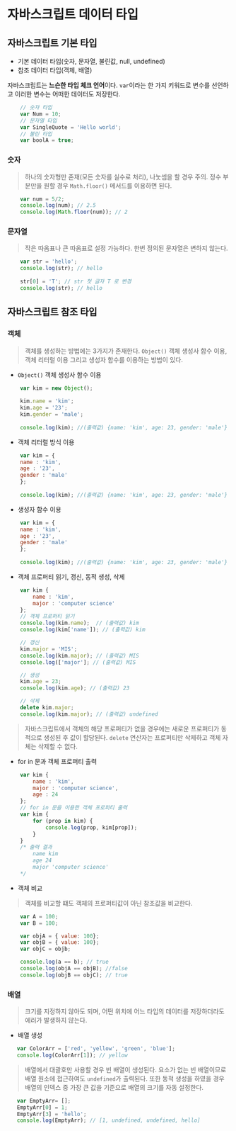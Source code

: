 # 자바스크립트 데이터 타입


## 자바스크립트 기본 타입

- 기본 데이터 타입(숫자, 문자열, 불린값, null, undefined)
- 참조 데이터 타입(객체, 배열)


자바스크립트는 **느슨한 타입 체크 언어**이다. `var`이라는 한 가지 키워드로 변수를 선언하고 이러한 변수는 어떠한 데이터도 저장한다.

```javascript    
	// 숫자 타입
	var Num = 10;
	// 문자열 타입
	var SingleQuote = 'Hello world';
	// 불린 타입
	var boolA = true;
```
  
### 숫자
> 하나의 숫자형만 존재(모든 숫자를 실수로 처리), 나눗셈을 할 경우 주의. 정수 부분만을 원할 경우 `Math.floor()` 메서드를 이용하면 된다.
```javascript     
	var num = 5/2;
	console.log(num); // 2.5
	console.log(Math.floor(num)); // 2
```  
### 문자열
> 작은 따옴표나 큰 따옴표로 설정 가능하다. 한번 정의된 문자열은 변하지 않는다.
```javascript     
	var str = 'hello';
	console.log(str); // hello
	
	str[0] = 'T'; // str 첫 글자 T 로 변경
	console.log(str); // hello
```
  
## 자바스크립트 참조 타입
  
### 객체
> 객체를 생성하는 방법에는 3가지가 존재한다. `Object()` 객체 생성사 함수 이용, 객체 리터럴 이용 그리고 생성자 함수를 이용하는 방법이 있다.

- `Object()` 객체 생성사 함수 이용
```javascript     
	var kim = new Object();
	
	kim.name = 'kim';
	kim.age = '23';
	kim.gender = 'male';
	
	console.log(kim); //(출력값) {name: 'kim', age: 23, gender: 'male'}
```

- 객체 리터럴 방식 이용
```javascript     
	var kim = {
	name : 'kim',
	age : '23',
	gender : 'male'
	};
	
	console.log(kim); //(출력값) {name: 'kim', age: 23, gender: 'male'}
```
- 생성자 함수 이용
```javascript     
	var kim = {
	name : 'kim',
	age : '23',
	gender : 'male'
	};
	
	console.log(kim); //(출력값) {name: 'kim', age: 23, gender: 'male'}
```
  
- 객체 프로퍼티 읽기, 갱신, 동적 생성, 삭제
```javascript   
    var kim {
        name : 'kim',
        major : 'computer science'
    };
    // 객체 프로퍼티 읽기
	console.log(kim.name);  // (출력값) kim
    console.log(kim['name']); // (출력값) kim

    // 갱신
    kim.major = 'MIS';
    console.log(kim.major); // (출력값) MIS
    console.log(['major']; // (출력값) MIS

    // 생성
    kim.age = 23;
    console.log(kim.age); // (출력값) 23

	// 삭제
	delete kim.major;
	console.log(kim.major); // (출력값) undefined
```
> 자바스크립트에서 객체의 해당 프로퍼티가 없을 경우에는 새로운 프로퍼티가 동적으로 생성된 후 값이 할당된다. 
> `delete` 연산자는 프로퍼티만 삭제하고 객체 자체는 삭제할 수 없다.
  
- for in 문과 객체 프로퍼티 출력 
```javascript   
    var kim {
        name : 'kim',
        major : 'computer science',
        age : 24
    };
    // for in 문을 이용한 객체 프로퍼티 출력
    var kim {
        for (prop in kim) {
            console.log(prop, kim[prop]);
        }
    }
    /* 출력 결과
		name kim
		age 24
		major 'computer science'
	*/
```  
- 객체 비교
> 객체를 비교할 떄도 객체의 프로퍼티값이 아닌 참조값을 비교한다.
```javascript   
    var A = 100;
	var B = 100;

	var objA = { value: 100};
	var objB = { value: 100};
	var objC = objb;

	console.log(a == b); // true
	console.log(objA == objB); //false
	console.log(objB == objC); // true
```  
### 배열
> 크기를 지정하지 않아도 되며, 어떤 위치에 어느 타입의 데이터를 저장하더라도 에러가 발생하지 않는다.

- 배열 생성
```javascript   
   var ColorArr = ['red', 'yellow', 'green', 'blue'];
   console.log(ColorArr[1]); // yellow
```
> 배열에서 대괄호만 사용할 경우 빈 배열이 생성된다. 요소가 없는 빈 배열이므로 배열 원소에 접근하여도 `undefined`가 출력된다. 또한 동적 생성을 하였을 경우 배열의 인덱스 중 가장 큰 값을 기준으로 배열의 크기를 자동 설정한다.
```javascript   
   var EmptyArr= [];
   EmptyArr[0] = 1;
   EmptyArr[3] = 'hello';
   console.log(EmptyArr); // [1, undefined, undefined, hello]
```